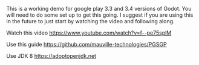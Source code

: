 This is a working demo for google play 3.3 and 3.4 versions of Godot. You will need to do some set up to get this going.
I suggest if you are using this in the future to just start by watching the video and following along.

Watch this video
https://www.youtube.com/watch?v=f--pe75splM

Use this guide
https://github.com/mauville-technologies/PGSGP

Use JDK 8
https://adoptopenjdk.net
